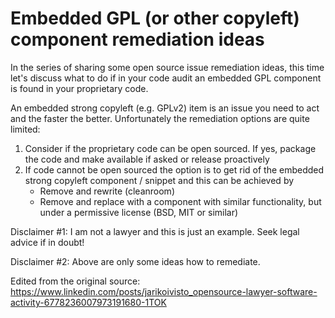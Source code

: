# Embedded GPL (or other copyleft) component remediation ideas

In the series of sharing some open source issue remediation ideas, this time let's discuss what to do if in your code audit an embedded GPL component is found in your proprietary code. 

An embedded strong copyleft (e.g. GPLv2) item is an issue you need to act and the faster the better. Unfortunately the remediation options are quite limited:

1. Consider if the proprietary code can be open sourced. If yes, package the code and make available if asked or release proactively
1. If code cannot be open sourced the option is to get rid of the embedded strong copyleft component / snippet and this can be achieved by
    - Remove and rewrite (cleanroom)
    - Remove and replace with a component with similar functionality, but under a permissive license (BSD, MIT or similar)

Disclaimer #1: I am not a lawyer and this is just an example. Seek legal advice if in doubt!

Disclaimer #2: Above are only some ideas how to remediate.

Edited from the original source: https://www.linkedin.com/posts/jarikoivisto_opensource-lawyer-software-activity-6778236007973191680-1TOK
